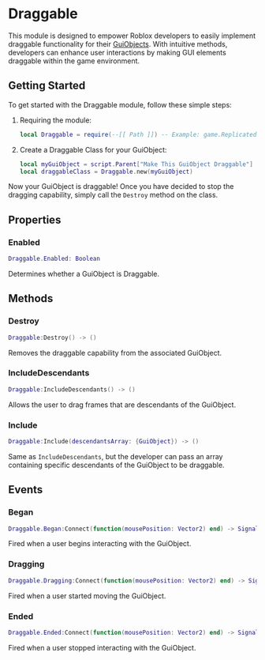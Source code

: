 # Draggable

This module is designed to empower Roblox developers to easily implement draggable functionality for their [GuiObjects](https://create.roblox.com/docs/reference/engine/classes/GuiObject). With intuitive methods, developers can enhance user interactions by making GUI elements draggable within the game environment.

## Getting Started

To get started with the Draggable module, follow these simple steps:

1. Requiring the module:

   ```lua
   local Draggable = require(--[[ Path ]]) -- Example: game.ReplicatedStorage.Draggable
   ```

2. Create a Draggable Class for your GuiObject:

   ```lua
   local myGuiObject = script.Parent["Make This GuiObject Draggable"]
   local draggableClass = Draggable.new(myGuiObject)
   ```

Now your GuiObject is draggable! Once you have decided to stop the dragging capability, simply call the `Destroy` method on the class.

## Properties

### Enabled

```lua
Draggable.Enabled: Boolean
```

Determines whether a GuiObject is Draggable.

## Methods

### Destroy

```lua
Draggable:Destroy() -> ()
```

Removes the draggable capability from the associated GuiObject.

### IncludeDescendants

```lua
Draggable:IncludeDescendants() -> ()
```

Allows the user to drag frames that are descendants of the GuiObject.

### Include

```lua
Draggable:Include(descendantsArray: {GuiObject}) -> ()
```

Same as `IncludeDescendants`, but the developer can pass an array containing specific descendants of the GuiObject to be draggable.

## Events

### Began

```lua
Draggable.Began:Connect(function(mousePosition: Vector2) end) -> Signal
```

Fired when a user begins interacting with the GuiObject.

### Dragging

```lua
Draggable.Dragging:Connect(function(mousePosition: Vector2) end) -> Signal
```

Fired when a user started moving the GuiObject.

### Ended

```lua
Draggable.Ended:Connect(function(mousePosition: Vector2) end) -> Signal
```

Fired when a user stopped interacting with the GuiObject.
